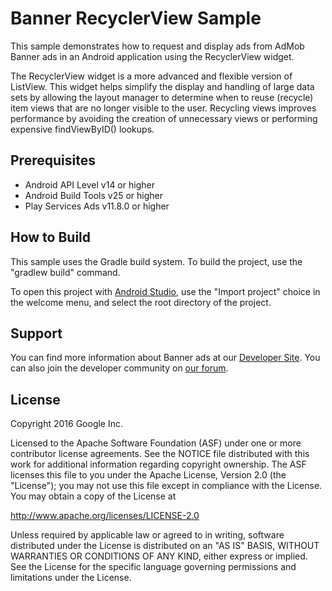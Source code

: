 Banner RecyclerView Sample
============================================

This sample demonstrates how to request and display ads from AdMob Banner ads in an
Android application using the RecyclerView widget.

The RecyclerView widget is a more advanced and flexible version of ListView.
This widget helps simplify the display and handling of large data sets by
allowing the layout manager to determine when to reuse (recycle) item views that
are no longer visible to the user. Recycling views improves performance by
avoiding the creation of unnecessary views or performing expensive
findViewByID() lookups.

Prerequisites
-------------

- Android API Level v14 or higher
- Android Build Tools v25 or higher
- Play Services Ads v11.8.0 or higher

How to Build
------------

This sample uses the Gradle build system. To build the project, use the
"gradlew build" command.

To open this project with
[Android Studio](http://developer.android.com/sdk/index.html), use the "Import
project" choice in the welcome menu, and select the root directory of the
project.

Support
-------

You can find more information about Banner ads at our
[Developer Site](https://developers.google.com/mobile-ads-sdk/). You can also join the
developer community on
[our forum](https://groups.google.com/forum/#!forum/google-admob-ads-sdk).

License
-------

Copyright 2016 Google Inc.

Licensed to the Apache Software Foundation (ASF) under one or more contributor
license agreements.  See the NOTICE file distributed with this work for
additional information regarding copyright ownership.  The ASF licenses this
file to you under the Apache License, Version 2.0 (the "License"); you may not
use this file except in compliance with the License.  You may obtain a copy of
the License at

http://www.apache.org/licenses/LICENSE-2.0

Unless required by applicable law or agreed to in writing, software
distributed under the License is distributed on an "AS IS" BASIS, WITHOUT
WARRANTIES OR CONDITIONS OF ANY KIND, either express or implied.  See the
License for the specific language governing permissions and limitations under
the License.
